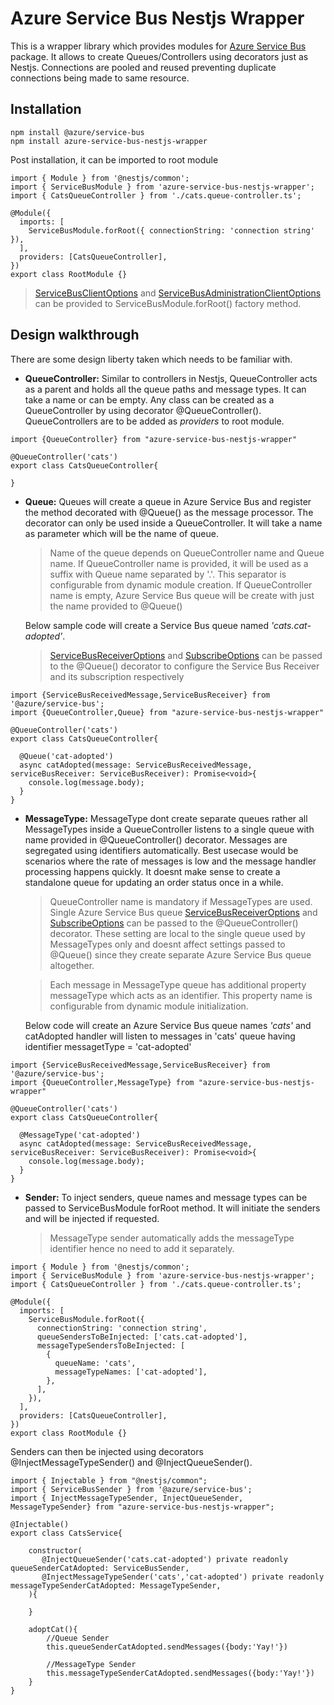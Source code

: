 # Azure Service Bus Nestjs Wrapper

This is a wrapper library which provides modules for [Azure Service Bus](https://www.npmjs.com/package/@azure/service-bus) package. It allows to create Queues/Controllers using decorators just as Nestjs. Connections are pooled and reused preventing duplicate connections being made to same resource.

## Installation

```
npm install @azure/service-bus
npm install azure-service-bus-nestjs-wrapper
```

Post installation, it can be imported to root module

```
import { Module } from '@nestjs/common';
import { ServiceBusModule } from 'azure-service-bus-nestjs-wrapper';
import { CatsQueueController } from './cats.queue-controller.ts';

@Module({
  imports: [
    ServiceBusModule.forRoot({ connectionString: 'connection string' }),
  ],
  providers: [CatsQueueController],
})
export class RootModule {}
```

> [ServiceBusClientOptions](https://learn.microsoft.com/en-in/javascript/api/@azure/service-bus/servicebusclientoptions?view=azure-node-latest) and [ServiceBusAdministrationClientOptions](https://learn.microsoft.com/en-in/javascript/api/@azure/service-bus/servicebusadministrationclientoptions?view=azure-node-latest) can be provided to ServiceBusModule.forRoot() factory method.

## Design walkthrough

There are some design liberty taken which needs to be familiar with.

- **QueueController:** Similar to controllers in Nestjs, QueueController acts as a parent and holds all the queue paths and message types. It can take a name or can be empty. Any class can be created as a QueueController by using decorator @QueueController(). QueueControllers are to be added as _providers_ to root module.

```
import {QueueController} from "azure-service-bus-nestjs-wrapper"

@QueueController('cats')
export class CatsQueueController{

}
```

- **Queue:** Queues will create a queue in Azure Service Bus and register the method decorated with @Queue() as the message processor. The decorator can only be used inside a QueueController. It will take a name as parameter which will be the name of queue.

  > Name of the queue depends on QueueController name and Queue name. If QueueController name is provided, it will be used as a suffix with Queue name separated by '.'. This separator is configurable from dynamic module creation. If QueueController name is empty, Azure Service Bus queue will be create with just the name provided to @Queue()

  Below sample code will create a Service Bus queue named _'cats.cat-adopted'_.

  > [ServiceBusReceiverOptions](https://learn.microsoft.com/en-in/javascript/api/@azure/service-bus/servicebusreceiveroptions?view=azure-node-latest) and [SubscribeOptions](https://learn.microsoft.com/en-in/javascript/api/@azure/service-bus/subscribeoptions?view=azure-node-latest) can be passed to the @Queue() decorator to configure the Service Bus Receiver and its subscription respectively

```
import {ServiceBusReceivedMessage,ServiceBusReceiver} from '@azure/service-bus';
import {QueueController,Queue} from "azure-service-bus-nestjs-wrapper"

@QueueController('cats')
export class CatsQueueController{

  @Queue('cat-adopted')
  async catAdopted(message: ServiceBusReceivedMessage, serviceBusReceiver: ServiceBusReceiver): Promise<void>{
    console.log(message.body);
  }
}
```

- **MessageType:** MessageType dont create separate queues rather all MessageTypes inside a QueueController listens to a single queue with name provided in @QueueController() decorator. Messages are segregated using identifiers automatically. Best usecase would be scenarios where the rate of messages is low and the message handler processing happens quickly. It doesnt make sense to create a standalone queue for updating an order status once in a while.

  > QueueController name is mandatory if MessageTypes are used. Single Azure Service Bus queue [ServiceBusReceiverOptions](https://learn.microsoft.com/en-in/javascript/api/@azure/service-bus/servicebusreceiveroptions?view=azure-node-latest) and [SubscribeOptions](https://learn.microsoft.com/en-in/javascript/api/@azure/service-bus/subscribeoptions?view=azure-node-latest) can be passed to the @QueueController() decorator. These setting are local to the single queue used by MessageTypes only and doesnt affect settings passed to @Queue() since they create separate Azure Service Bus queue altogether.

  > Each message in MessageType queue has additional property messageType which acts as an identifier. This property name is configurable from dynamic module initialization.

  Below code will create an Azure Service Bus queue names _'cats'_ and catAdopted handler will listen to messages in 'cats' queue having identifier messagetType = 'cat-adopted'

```
import {ServiceBusReceivedMessage,ServiceBusReceiver} from '@azure/service-bus';
import {QueueController,MessageType} from "azure-service-bus-nestjs-wrapper"

@QueueController('cats')
export class CatsQueueController{

  @MessageType('cat-adopted')
  async catAdopted(message: ServiceBusReceivedMessage, serviceBusReceiver: ServiceBusReceiver): Promise<void>{
    console.log(message.body);
  }
}
```

- **Sender:** To inject senders, queue names and message types can be passed to ServiceBusModule forRoot method. It will initiate the senders and will be injected if requested.

  > MessageType sender automatically adds the messageType identifier hence no need to add it separately.

```
import { Module } from '@nestjs/common';
import { ServiceBusModule } from 'azure-service-bus-nestjs-wrapper';
import { CatsQueueController } from './cats.queue-controller.ts';

@Module({
  imports: [
    ServiceBusModule.forRoot({
      connectionString: 'connection string',
      queueSendersToBeInjected: ['cats.cat-adopted'],
      messageTypeSendersToBeInjected: [
        {
          queueName: 'cats',
          messageTypeNames: ['cat-adopted'],
        },
      ],
    }),
  ],
  providers: [CatsQueueController],
})
export class RootModule {}
```

Senders can then be injected using decorators @InjectMessageTypeSender() and @InjectQueueSender().

```
import { Injectable } from "@nestjs/common";
import { ServiceBusSender } from '@azure/service-bus';
import { InjectMessageTypeSender, InjectQueueSender, MessageTypeSender} from "azure-service-bus-nestjs-wrapper";

@Injectable()
export class CatsService{

    constructor(
       @InjectQueueSender('cats.cat-adopted') private readonly queueSenderCatAdopted: ServiceBusSender,
       @InjectMessageTypeSender('cats','cat-adopted') private readonly messageTypeSenderCatAdopted: MessageTypeSender,
    ){

    }

    adoptCat(){
        //Queue Sender
        this.queueSenderCatAdopted.sendMessages({body:'Yay!'})

        //MessageType Sender
        this.messageTypeSenderCatAdopted.sendMessages({body:'Yay!'})
    }
}
```
